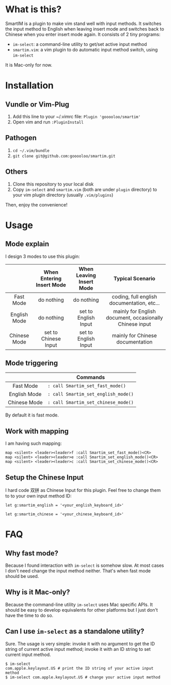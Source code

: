# What is this?

SmartIM is a plugin to make vim stand well with input methods. It switches
the input method to English when leaving insert mode and
switches back to Chinese when you enter insert mode again. It consists of 2 tiny programs:

* `im-select`: a command-line utility to get/set active input method
* `smartim.vim`: a vim plugin to do automatic input method switch, using `im-select`

It is Mac-only for now.



# Installation

## Vundle or Vim-Plug
1. Add this line to your ~/.vimrc file:
```Plugin 'gooooloo/smartim'```
2. Open vim and run `:PluginInstall`

## Pathogen
1. `cd ~/.vim/bundle`
2. `git clone git@github.com:gooooloo/smartim.git`

## Others
1. Clone this repository to your local disk
2. Copy `im-select` and `smartim.vim` (both are under `plugin` directory) to your vim plugin directory (usually `.vim/plugins`)

Then, enjoy the convenience!



# Usage

## Mode explain

I design 3 modes to use this plugin:

|              | When Entering Insert Mode | When Leaving Insert Mode |                    Typical Scenario                     |
| :----------: | :-----------------------: | :----------------------: | :-----------------------------------------------------: |
|  Fast Mode   |        do nothing         |        do nothing        |       coding, full english documentation, etc...        |
| English Mode |        do nothing         |   set to English Input   | mainly for English document, occasionally Chinese input |
| Chinese Mode |   set to Chinese Input    |   set to English Input   |            mainly for Chinese documentation             |

## Mode triggering

|              | Commands                            |
| :----------: | ----------------------------------- |
|  Fast Mode   | `: call Smartim_set_fast_mode()`    |
| English Mode | `: call Smartim_set_english_mode()` |
| Chinese Mode | `: call Smartim_set_chinese_mode()` |

By default it is fast mode.

## Work with mapping

I am having such mapping:
```
map <silent> <leader><leader>f :call Smartim_set_fast_mode()<CR>
map <silent> <leader><leader>e :call Smartim_set_english_mode()<CR>
map <silent> <leader><leader>c :call Smartim_set_chinese_mode()<CR>
```

## Setup the Chinese Input

I hard code 双拼 as Chinese Input for this plugin. Feel free to change them to to your own input method ID:

`let g:smartim_english = '<your_english_keyboard_id>'`

`let g:smartim_chinese = '<your_chinese_keyboard_id>'`

# FAQ

## Why fast mode?

Because I found interaction with `im-select` is somehow slow. At most cases I don't need change the input method neither. That's when fast mode should be used.

## Why is it Mac-only?

Because the command-line utility `im-select` uses Mac specific APIs. It should be easy to develop
equivalents for other platforms but I just don't have the time to do so.

## Can I use `im-select` as a standalone utility?

Sure. The usage is very simple: invoke it with no argument to get the ID string of current active
input method; invoke it with an ID string to set current input method.

```
$ im-select
com.apple.keylayout.US # print the ID string of your active input method
$ im-select com.apple.keylayout.US # change your active input method
```

